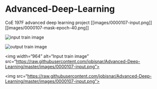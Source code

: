 # Advanced-Deep-Learning
CoE 197F advanced deep learning project
[[images/0000107-input.png]]
[[images/0000107-mask-epoch-40.png]]

![input train image](https://github.com/jobisnar/Advanced-Deep-Learning/tree/master/images/0000107-input.png?raw=true)

![output train image](https://github.com/jobisnar/Advanced-Deep-Learning/tree/master/images/0000107-mask-epoch-40.png?raw=true)

<img width=“964” alt=“Input train image” src=“https://raw.githubusercontent.com/jobisnar/Advanced-Deep-Learning/master/images/0000107-input.png”>

<img src=“https://raw.githubusercontent.com/jobisnar/Advanced-Deep-Learning/master/images/0000107-input.png">
